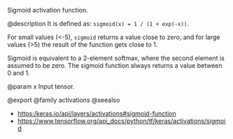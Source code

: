 Sigmoid activation function.

@description
It is defined as: `sigmoid(x) = 1 / (1 + exp(-x))`.

For small values (<-5),
`sigmoid` returns a value close to zero, and for large values (>5)
the result of the function gets close to 1.

Sigmoid is equivalent to a 2-element softmax, where the second element is
assumed to be zero. The sigmoid function always returns a value between
0 and 1.

@param x
Input tensor.

@export
@family activations
@seealso
+ <https:/keras.io/api/layers/activations#sigmoid-function>
+ <https://www.tensorflow.org/api_docs/python/tf/keras/activations/sigmoid>

